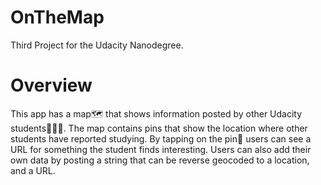 # OnTheMap

Third Project for the Udacity Nanodegree.

# Overview
This app has a map🗺 that shows information posted by other Udacity students👨🏿‍🎓. The map contains pins that show the location where other students have reported studying. By tapping on the pin📍 users can see a URL for something the student finds interesting. Users can also add their own data by posting a string that can be reverse geocoded to a location, and a URL. 
